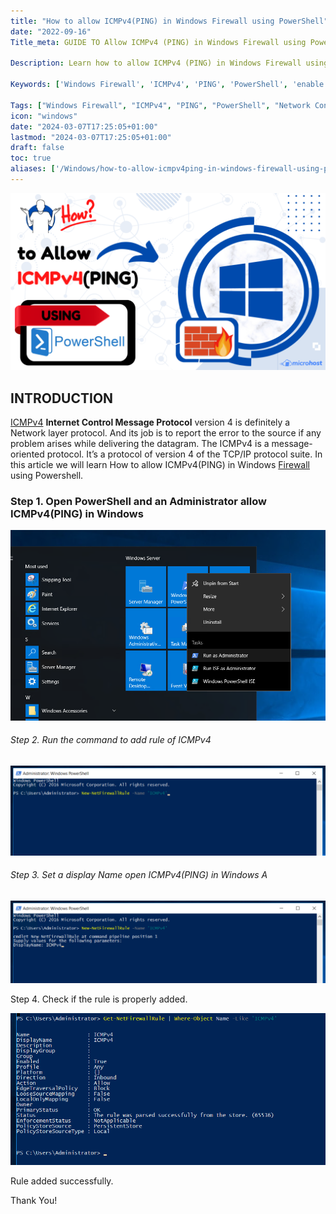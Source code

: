 ```yaml
---
title: "How to allow ICMPv4(PING) in Windows Firewall using PowerShell"
date: "2022-09-16"
Title_meta: GUIDE TO Allow ICMPv4 (PING) in Windows Firewall using PowerShell

Description: Learn how to allow ICMPv4 (PING) in Windows Firewall using PowerShell with this detailed guide. Follow step-by-step instructions to enable ping requests, ensuring proper network connectivity and troubleshooting capabilities on your Windows system.

Keywords: ['Windows Firewall', 'ICMPv4', 'PING', 'PowerShell', 'enable ping', 'network connectivity', 'troubleshooting']

Tags: ["Windows Firewall", "ICMPv4", "PING", "PowerShell", "Network Connectivity", "Troubleshooting"]
icon: "windows"
date: "2024-03-07T17:25:05+01:00"
lastmod: "2024-03-07T17:25:05+01:00" 
draft: false
toc: true
aliases: ['/Windows/how-to-allow-icmpv4ping-in-windows-firewall-using-powershell/']
---
```


![](images/How-to-allow-ICMPv4PING-in-Windows-Firewall-using-Powershell-1024x576.png)

## INTRODUCTION

[ICMPv4](https://learn.microsoft.com/en-us/windows/security/threat-protection/windows-firewall/create-an-inbound-icmp-rule) **Internet Control Message Protocol** version 4 is definitely a Network layer protocol. And its job is to report the error to the source if any problem arises while delivering the datagram. The ICMPv4 is a message-oriented protocol. It’s a protocol of version 4 of the TCP/IP protocol suite. In this article we will learn How to allow ICMPv4(PING) in Windows [Firewall](https://utho.com/docs/tutorial/how-to-block-or-allow-tcp-ip-port-in-windows-firewall/) using Powershell.

### Step 1. Open PowerShell and an Administrator allow ICMPv4(PING) in Windows

![allow ICMPv4(PING) in Windows](images/Screenshot_1-17.png)

###### Step 2. Run the command to add rule of ICMPv4

![](images/Screenshot_5-15-1024x292.png)

###### Step 3. Set a display Name open ICMPv4(PING) in Windows A

![](images/Screenshot_6-14-1024x269.png)

Step 4. Check if the rule is properly added.

![allow ICMPv4(PING) in Windows](images/Screenshot_7-12.png)

Rule added successfully.

Thank You!
